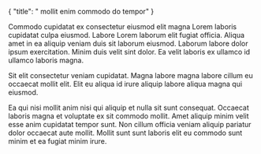 {
  "title": " mollit enim commodo do tempor"
}

Commodo cupidatat ex consectetur eiusmod elit magna Lorem laboris cupidatat culpa eiusmod. Labore Lorem laborum elit fugiat officia. Aliqua amet in ea aliquip veniam duis sit laborum eiusmod. Laborum labore dolor ipsum exercitation. Minim duis velit sint dolor. Ea velit laboris ex ullamco id ullamco laboris magna.

Sit elit consectetur veniam cupidatat. Magna labore magna labore cillum eu occaecat mollit elit. Elit eu aliqua id irure aliquip labore aliqua magna qui eiusmod.

Ea qui nisi mollit anim nisi qui aliquip et nulla sit sunt consequat. Occaecat laboris magna et voluptate ex sit commodo mollit. Amet aliquip minim velit esse anim cupidatat tempor sunt. Non cillum officia veniam aliquip pariatur dolor occaecat aute mollit. Mollit sunt sunt laboris elit eu commodo sunt minim et ea fugiat minim irure.